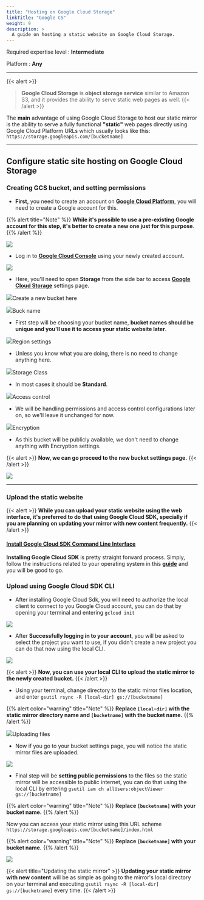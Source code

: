 ```yaml
---
title: "Hosting on Google Cloud Storage"
linkTitle: "Google CS"
weight: 9
description: >
  A guide on hosting a static website on Google Cloud Storage.
---
```

Required expertise level : **Intermediate**

Platform : **Any**

-----

{{< alert >}}
>**Google Cloud Storage** is **object storage service** similar to Amazon S3, and it provides the ability to serve static web pages as well.
{{< /alert >}}

The **main** advantage of using Google Cloud Storage to host our static mirror is the ability to serve a fully functional **"static"** web pages directly using Google Cloud Platform URLs which usually looks like this: `https://storage.googleapis.com/[bucketname]`

-----

## Configure static site hosting on Google Cloud Storage

### Creating GCS bucket, and setting permissions

- **First,** you need to create an account on __[Google Cloud Platform](https://cloud.google.com/)__, you will need to create a Google account for this.

{{% alert title="Note" %}}
 **While it's possible to use a pre-existing Google account for this step, it's better to create a new one just for this purpose**.
 {{% /alert %}}

![](/images/hosting-gcs/1.png)

- Log in to **[Google Cloud Console](https://console.cloud.google.com/)** using your newly created account.

![](/images/hosting-gcs/2.png)

- Here, you'll need to open **Storage** from the side bar to access [**Google Cloud Storage**](https://console.cloud.google.com/storage) settings page.

![](/images/hosting-gcs/3.png)Create a new bucket here

![](/images/hosting-gcs/4.png)Buck name

- First step will be choosing your bucket name, **bucket names should be unique and you'll use it to access your static website later**.

![](/images/hosting-gcs/5.png)Region settings

- Unless you know what you are doing, there is no need to change anything here.

![](/images/hosting-gcs/6.png)Storage Class

- In most cases it should be **Standard**.

![](/images/hosting-gcs/7.png)Access control

- We will be handling permissions and access control configurations later on, so we'll leave it unchanged for now.

![](/images/hosting-gcs/8.png)Encryption

- As this bucket will be publicly available, we don't need to change anything with Encryption settings.

{{< alert >}}
**Now, we can go proceed to the new bucket settings page.**
{{< /alert >}}

![](/images/hosting-gcs/9.png)

-----

### Upload the static website

{{< alert >}}
**While you can upload your static website using the web interface, it's preferred to do that using Google Cloud SDK, specially if you are planning on updating your mirror with new content frequently.**
{{< /alert >}}

#### [Install Google Cloud SDK Command Line Interface](https://cloud.google.com/sdk/install)

**Installing Google Cloud SDK** is pretty straight forward process. Simply, follow the instructions related to your operating system in this [**guide**](https://cloud.google.com/sdk/install) and you will be good to go.

### Upload using Google Cloud SDK CLI

- After installing Google Cloud Sdk, you will need to authorize the local client to connect to you Google Cloud account, you can do that by opening your terminal and entering `gcloud init`

![](/images/hosting-gcs/10.png)

- After **Successfully logging in to your account**, you will be asked to select the project you want to use, if you didn't create a new project you can do that now using the local CLI.

![](/images/hosting-gcs/11.png)

{{< alert >}}
**Now, you can use your local CLI to upload the static mirror to the newly created bucket.**
{{< /alert >}}

- Using your terminal, change directory to the static mirror files location, and enter `gsutil rsync -R [local-dir] gs://[bucketname]`

{{% alert color="warning" title="Note" %}}
**Replace `[local-dir]` with the static mirror directory name and `[bucketname]` with the bucket name.**
{{% /alert %}}

![](/images/hosting-gcs/12.png)Uploading files

- Now if you go to your bucket settings page, you will notice the static mirror files are uploaded.

![](/images/hosting-gcs/13.png)

- Final step will be **setting public permissions** to the files so the static mirror will be accessible to public internet, you can do that using the local CLI by entering `gsutil iam ch allUsers:objectViewer gs://[bucketname]`

{{% alert color="warning" title="Note" %}}
**Replace `[bucketname]` with your bucket name.**
{{% /alert %}}

Now you can access your static mirror using this URL scheme `https://storage.googleapis.com/[bucketname]/index.html`

{{% alert color="warning" title="Note" %}}
**Replace `[bucketname]` with your bucket name.**
{{% /alert %}}

![](/images/hosting-gcs/14.png)

{{< alert title="Updating the static mirror" >}}
**Updating your static mirror with new content** will be as simple as going to the mirror's local directory on your terminal and executing `gsutil rsync -R [local-dir] gs://[bucketname]` every time.
{{< /alert >}}